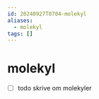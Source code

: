 ```yaml
---
id: 20240927T0704-molekyl
aliases:
  - molekyl
tags: []
---
```


# molekyl

- [ ] todo skrive om molekyler
